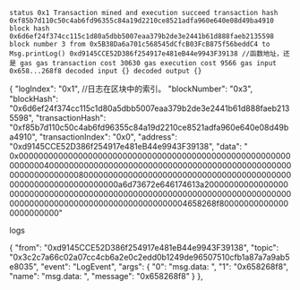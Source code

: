 `status 0x1 Transaction mined and execution succeed
transaction hash 0xf85b7d110c50c4ab6fd96355c84a19d2210ce8521adfa960e640e08d49ba4910
block hash 0x6d6ef24f374cc115c1d80a5dbb5007eaa379b2de3e2441b61d888faeb2135598
block number 3
from 0x5B38Da6a701c568545dCfcB03FcB875f56beddC4
to Msg.printLog() 0xd9145CCE52D386f254917e481eB44e9943F39138 //函数地址，还是
gas gas
transaction cost 30630 gas
execution cost 9566 gas
input 0x658...268f8
decoded input {}
decoded output {}`



{
"logIndex": "0x1", //日志在区块中的索引。
"blockNumber": "0x3",
"blockHash": "0x6d6ef24f374cc115c1d80a5dbb5007eaa379b2de3e2441b61d888faeb2135598",
"transactionHash": "0xf85b7d110c50c4ab6fd96355c84a19d2210ce8521adfa960e640e08d49ba4910",
"transactionIndex": "0x0",
"address": "0xd9145CCE52D386f254917e481eB44e9943F39138",
"data": "
0x00000000000000000000000000000000000000000000000000000000000000400000000000000000000000000000000000000000000000000000000000000080000000000000000000000000000000000000000000000000000000000000000a6d73672e646174613a20000000000000000000000000000000000000000000000000000000000000000000000000000000000000000000000000000000000004658268f800000000000000000000000"

logs

{
"from": "0xd9145CCE52D386f254917e481eB44e9943F39138",
"topic": "0x3c2c7a66c02a07cc4cb6a2e0c2edd0b1249de96507510cfb1a87a7a9ab5e8035",
"event": "LogEvent",
"args": {
"0": "msg.data: ",
"1": "0x658268f8",
"name": "msg.data: ",
"message": "0x658268f8"
}
},